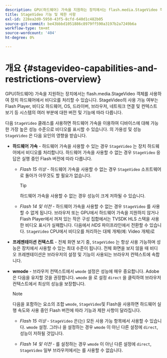 ```yaml
---
description: GPU(하드웨어) 가속을 지원하는 장치에서는 flash.media.StageVideo 객체를 사용하여 장치 하드웨어에서 비디오를 처리할 수 있습니다. StageVideo의 사용 가능 여부는 Flash Player, 비디오 하드웨어, OS, 드라이버, 브라우저, 네트워크 연결 및 컨텍스트 보기 등 시스템의 여러 부분에 대한 버전 및 기능에 따라 다릅니다.
title: StageVideo 기능 및 제한 사항
exl-id: 228ea2d0-5950-43f5-8cfd-640d1c482b05
source-git-commit: be43bbbd1051886c8979ff590a3197b2a7249b6a
workflow-type: tm+mt
source-wordcount: '404'
ht-degree: 0%

---
```


# 개요 {#stagevideo-capabilities-and-restrictions-overview}

GPU(하드웨어) 가속을 지원하는 장치에서는 flash.media.StageVideo 객체를 사용하여 장치 하드웨어에서 비디오를 처리할 수 있습니다. StageVideo의 사용 가능 여부는 Flash Player, 비디오 하드웨어, OS, 드라이버, 브라우저, 네트워크 연결 및 컨텍스트 보기 등 시스템의 여러 부분에 대한 버전 및 기능에 따라 다릅니다.

다음 `StageVideo` 클래스를 사용하면 하드웨어 가속을 이용하여 디바이스에 대해 가능한 가장 높은 성능 수준으로 비디오를 표시할 수 있습니다. 의 가용성 및 성능 `StageVideo` 은 다음 요인의 영향을 받습니다.

* **하드웨어 가속** - 하드웨어 가속을 사용할 수 있는 경우 `StageVideo` 는 장치 하드웨어에서 비디오를 처리합니다. 하드웨어 가속을 사용할 수 없는 경우 `StageVideo` 응답은 실행 중인 Flash 버전에 따라 다릅니다.

   * *Flash 15 이상* - 하드웨어 가속을 사용할 수 없는 경우 `StageVideo` 소프트웨어로 돌아가 아무것도 할 필요가 없습니다.

      >[!TIP]
      >
      >하드웨어 가속을 사용할 수 없는 경우 성능이 크게 저하될 수 있습니다.

   * *Flash 14 및 이전* - 하드웨어 가속을 사용할 수 없는 경우 `StageVideo` 를 사용할 수 없게 됩니다. 브라우저 또는 GPU에서 하드웨어 가속을 지원하지 않거나 Flash Player에서 꺼져 있는 작은 구성 집합에서는 TVSDK HLS 스택을 사용한 비디오 표시가 실패합니다. 다음에서 *HDS* 파이프라인에서 전환할 수 있습니다. `StageVideo` CPU에서 비디오를 처리하는 대체 개체(예: Video 개체)로

* **프레젠테이션 컨텍스트** - 전체 화면 보기 중, `StageVideo` 는 항상 사용 가능하며 성능은 장치에서 사용할 수 있는 최대 수준이 됩니다. 전체 화면을 보지 않을 때 비디오 프레젠테이션은 브라우저의 설정 및 기능이 사용되는 브라우저 컨텍스트에 속합니다.

* **wmode** - 브라우저 컨텍스트에서 `wmode` 설정은 성능에 매우 중요합니다. Adobe은 다음을 유지할 것을 권장합니다. `wmode` 을 로 설정 `direct` 을 클릭하여 브라우저 컨텍스트에서 최상의 성능을 보장합니다.

   >[!NOTE]
   >
   >다음을 포함하는 요소의 조합 `wmode`, `StageVideo`및 Flash을 사용하면 하드웨어 실행 속도와 사용 중인 Flash 버전에 따라 기능과 제한 사항이 달라집니다.

   * *Flash 15 이상* - `StageVideo` 은(는) 모든 사용 가능 항목에서 사용할 수 있습니다. `wmode` 설정. 그러나 을 설정하는 경우 `wmode` 이 아닌 다른 설정에 `direct`, 성능이 저하될 것입니다.

   * *Flash 14 및 이전* - 를 설정하는 경우 `wmode` 이 아닌 다른 설정에 `direct`, `StageVideo` 일부 브라우저에서는 를 사용할 수 없습니다.
